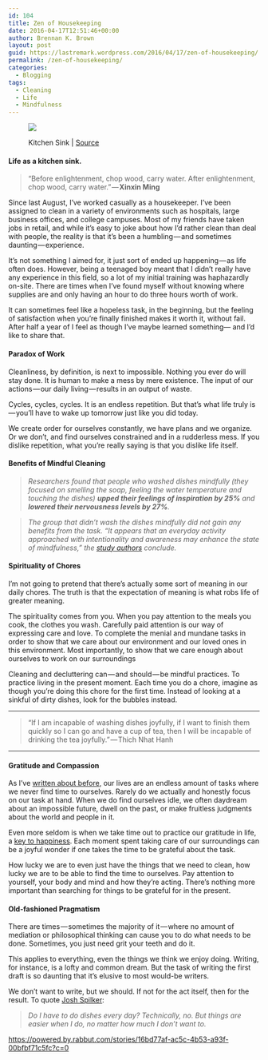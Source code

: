 ```yaml
---
id: 104
title: Zen of Housekeeping
date: 2016-04-17T12:51:46+00:00
author: Brennan K. Brown
layout: post
guid: https://lastremark.wordpress.com/2016/04/17/zen-of-housekeeping/
permalink: /zen-of-housekeeping/
categories:
  - Blogging
tags:
  - Cleaning
  - Life
  - Mindfulness
---
```

<figure class="wp-caption"> 

<img data-width="1024" data-height="1024" src="https://cdn-images-1.medium.com/max/2560/1*rlUEM9EKTlYGMPAJCyT2FQ.jpeg" /> <figcaption class="wp-caption-text">Kitchen Sink | <a href="https://www.flickr.com/photos/matthewragan/6861394236" target="_blank" rel="noopener noreferrer">Source</a></figcaption></figure> 

#### Life as a kitchen sink.

> “Before enlightenment, chop wood, carry water. After enlightenment, chop wood, carry water.” — **Xinxin Ming** 

<span>S</span>ince last August, I’ve worked casually as a housekeeper. I’ve been assigned to clean in a variety of environments such as hospitals, large business offices, and college campuses. Most of my friends have taken jobs in retail, and while it’s easy to joke about how I’d rather clean than deal with people, the reality is that it’s been a humbling — and sometimes daunting — experience.

It’s not something I aimed for, it just sort of ended up happening — as life often does. However, being a teenaged boy meant that I didn’t really have any experience in this field, so a lot of my initial training was haphazardly on-site. There are times when I’ve found myself without knowing where supplies are and only having an hour to do three hours worth of work.

It can sometimes feel like a hopeless task, in the beginning, but the feeling of satisfaction when you’re finally finished makes it worth it, without fail. After half a year of I feel as though I’ve maybe learned something— and I’d like to share that.

#### Paradox of Work

Cleanliness, by definition, is next to impossible. Nothing you ever do will stay done. It is human to make a mess by mere existence. The input of our actions — our daily living — results in an output of waste.

Cycles, cycles, cycles. It is an endless repetition. But that’s what life truly is — you’ll have to wake up tomorrow just like you did today.

We create order for ourselves constantly, we have plans and we organize. Or we don’t, and find ourselves constrained and in a rudderless mess. If you dislike repetition, what you’re really saying is that you dislike life itself.

#### Benefits of Mindful Cleaning

> _Researchers found that people who washed dishes mindfully (they focused on smelling the soap, feeling the water temperature and touching the dishes)_ **_upped their feelings of inspiration by 25%_** _and_ **_lowered their nervousness levels by 27%_**_._ 

> _The group that didn’t wash the dishes mindfully did not gain any benefits from the task. “It appears that an everyday activity approached with intentionality and awareness may enhance the state of mindfulness,” the_ <a href="http://time.com/4056280/washing-dishes-stress-relief-mindfulness/" target="_blank" rel="noopener noreferrer"><em>study authors</em></a> _conclude._ 

#### Spirituality of Chores

I’m not going to pretend that there’s actually some sort of meaning in our daily chores. The truth is that the expectation of meaning is what robs life of greater meaning.

The spirituality comes from you. When you pay attention to the meals you cook, the clothes you wash. Carefully paid attention is our way of expressing care and love. To complete the menial and mundane tasks in order to show that we care about our environment and our loved ones in this environment. Most importantly, to show that we care enough about ourselves to work on our surroundings

Cleaning and decluttering can — and should — be mindful practices. To practice living in the present moment. Each time you do a chore, imagine as though you’re doing this chore for the first time. Instead of looking at a sinkful of dirty dishes, look for the bubbles instead.

* * *

> “If I am incapable of washing dishes joyfully, if I want to finish them quickly so I can go and have a cup of tea, then I will be incapable of drinking the tea joyfully.” — Thich Nhat Hanh

* * *

#### Gratitude and Compassion

As I’ve <a href="https://medium.com/everyday-essays/usage-of-wiggle-room-91cbaf335ead#.w52gkkbyz" target="_blank" rel="noopener noreferrer">written about before</a>, our lives are an endless amount of tasks where we never find time to ourselves. Rarely do we actually and honestly focus on our task at hand. When we do find ourselves idle, we often daydream about an impossible future, dwell on the past, or make fruitless judgments about the world and people in it.

Even more seldom is when we take time out to practice our gratitude in life, a <a href="https://www.ted.com/talks/david_steindl_rast_want_to_be_happy_be_grateful?language=en" target="_blank" rel="noopener noreferrer">key to happiness</a>. Each moment spent taking care of our surroundings can be a joyful wonder if one takes the time to be grateful about the task.

How lucky we are to even just have the things that we need to clean, how lucky we are to be able to find the time to ourselves. Pay attention to yourself, your body and mind and how they’re acting. There’s nothing more important than searching for things to be grateful for in the present.

#### Old-fashioned Pragmatism

There are times — sometimes the majority of it — where no amount of mediation or philosophical thinking can cause you to do what needs to be done. Sometimes, you just need grit your teeth and do it.

This applies to everything, even the things we think we enjoy doing. Writing, for instance, is a lofty and common dream. But the task of writing the first draft is so daunting that it’s elusive to most would-be writers.

We don’t want to write, but we should. If not for the act itself, then for the result. To quote <a href="https://medium.com/u/6cf1fe1f939b" target="_blank" rel="noopener noreferrer">Josh Spilker</a>:

> _Do I have to do dishes every day? Technically, no. But things are easier when I do, no matter how much I don’t want to._

<https://powered.by.rabbut.com/stories/16bd77af-ac5c-4b53-a93f-00bfbf71c5fc?c=0>